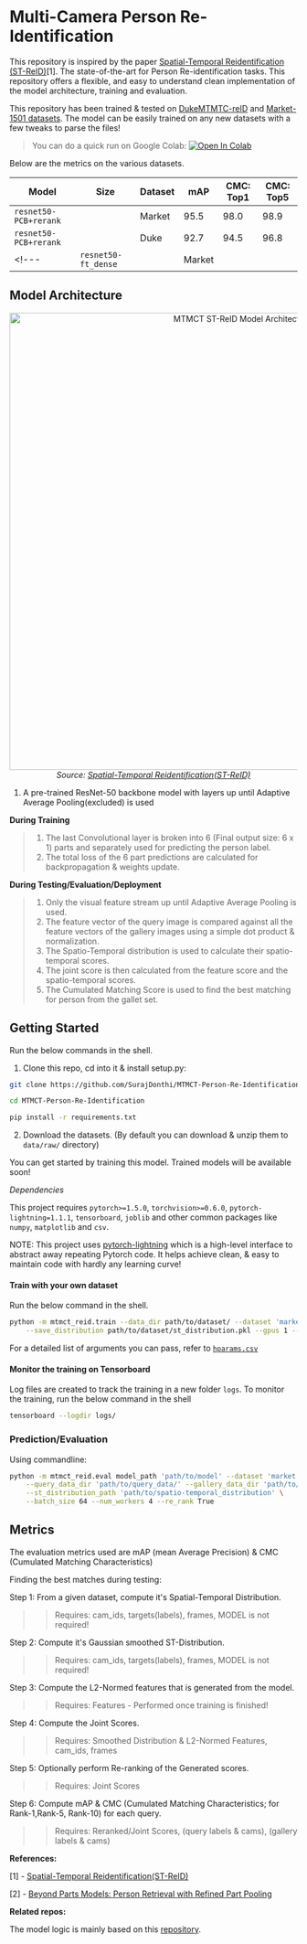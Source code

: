 # Multi-Camera Person Re-Identification

This repository is inspired by the paper [Spatial-Temporal Reidentification (ST-ReID)](https://arxiv.org/abs/1812.03282v1)[1]. The state-of-the-art for Person Re-identification tasks. This repository offers a flexible, and easy to understand clean implementation of the model architecture, training and evaluation.

This repository has been trained & tested on [DukeMTMTC-reID](https://megapixels.cc/duke_mtmc/) and [Market-1501 datasets](https://www.kaggle.com/pengcw1/market-1501). The model can be easily trained on any new datasets with a few tweaks to parse the files!

>You can do a quick run on Google Colab: [![Open In Colab](https://colab.research.google.com/assets/colab-badge.svg)](https://colab.research.google.com/github/SurajDonthi/Multi-Camera-Person-Re-Identification/blob/master/demo.ipynb)


Below are the metrics on the various datasets.

| Model                 | Size | Dataset | mAP  | CMC: Top1 | CMC: Top5 |
| --------------------- | ---- | ------- | ---- | --------- | --------- |
| `resnet50-PCB+rerank` |      | Market  | 95.5 | 98.0      | 98.9      |
| `resnet50-PCB+rerank` |      | Duke    | 92.7 | 94.5      | 96.8      |
<!---| `resnet50-ft_dense`   |      | Market  |      |           |           |--->


## Model Architecture

<p align="center">
  <img src="https://raw.githubusercontent.com/SurajDonthi/Clean-ST-ReID-Multi-Target-Multi-Camera-Tracking/master/imgs/model-architecture.png" width=800 alt="MTMCT ST-ReID Model Architecture">
  <br>
  <i>Source: <a href="https://arxiv.org/pdf/1812.03282.pdf">Spatial-Temporal Reidentification(ST-ReID)</a></i>
</p>

1. A pre-trained ResNet-50 backbone model with layers up until Adaptive Average Pooling(excluded) is used

**During Training**

> 1. The last Convolutional layer is broken into 6 (Final output size: 6 x 1) parts and separately used for predicting the person label.
> 2. The total loss of the 6 part predictions are calculated for backpropagation & weights update.

**During Testing/Evaluation/Deployment**

> 1. Only the visual feature stream up until Adaptive Average Pooling is used.
> 2. The feature vector of the query image is compared against all the feature vectors of the gallery images using a simple dot product & normalization.
> 3. The Spatio-Temporal distribution is used to calculate their spatio-temporal scores.
> 4. The joint score is then calculated from the feature score and the spatio-temporal scores.
> 5. The Cumulated Matching Score is used to find the best matching for person from the gallet set.

## Getting Started
Run the below commands in the shell.

1. Clone this repo, cd into it & install setup.py: 
```sh
git clone https://github.com/SurajDonthi/MTMCT-Person-Re-Identification

cd MTMCT-Person-Re-Identification

pip install -r requirements.txt
```
2. Download the datasets. (By default you can download & unzip them to `data/raw/` directory)

You can get started by training this model. Trained models will be available soon!

*Dependencies*

This project requires `pytorch>=1.5.0`, `torchvision>=0.6.0`, `pytorch-lightning=1.1.1`, `tensorboard`, `joblib` and other common packages like `numpy`, `matplotlib` and `csv`.

NOTE: This project uses [pytorch-lightning](https://pytorch-lightning.readthedocs.io/en/latest/introduction_guide.html) which is a high-level interface to abstract away repeating Pytorch code. It helps achieve clean, & easy to maintain code with hardly any learning curve!

#### Train with your own dataset

Run the below command in the shell.

```sh
python -m mtmct_reid.train --data_dir path/to/dataset/ --dataset 'market' \
    --save_distribution path/to/dataset/st_distribution.pkl --gpus 1 --max_epochs 60
```

For a detailed list of arguments you can pass, refer to [`hparams.csv`](https://github.com/SurajDonthi/MTMCT-Person-Re-Identification/blob/master/hparams.csv)

#### Monitor the training on Tensorboard

Log files are created to track the training in a new folder `logs`. To monitor the training, run the below command in the shell

```sh
tensorboard --logdir logs/
```

### Prediction/Evaluation

Using commandline:

```sh
python -m mtmct_reid.eval model_path 'path/to/model' --dataset 'market' \
    --query_data_dir 'path/to/query_data/' --gallery_data_dir 'path/to/gallery_data' \
    --st_distribution_path 'path/to/spatio-temporal_distribution' \
    --batch_size 64 --num_workers 4 --re_rank True
```
<!--
Or simply use the code below:

```python
from argparse import Namespace

import joblib
import torch
from torch.utils.data import DataLoader
from torchvision.transforms import transforms

from mtmct_reid.data import ReIDDataset
from mtmct_reid.metrics import joint_scores, mAP
from mtmct_reid.model import PCB
from mtmct_reid.re_ranking import re_ranking
from mtmct_reid.utils import fliplr, l2_norm_standardize


def generate_features(model, dataloader):
    all_features = torch.tensor()
    all_targets = torch.Tensor()
    all_cam_ids = torch.Tensor()
    all_frames = torch.Tensor()

    for batch in dataloader:
        x, targets, cam_ids, frames = batch

        features = model(x).detach().cpu()
        features += model(fliplr(x, x.device)).detach.cpu()

        all_features = torch.cat([all_features, features])
        all_targets = torch.cat([all_targets, targets])
        all_cam_ids = torch.cat([all_cam_ids, cam_ids])
        all_frames = torch.cat([all_frames, frames])

    all_features = l2_norm_standardize(all_features)

    return all_features, all_targets, all_cam_ids, all_frames


def main(args):
    # Load the data
    transform = transforms.Compose([
        transforms.Resize(size=(384, 192), interpolation=3),
        transforms.ToTensor(),
        transforms.Normalize([0.485, 0.456, 0.406], [0.229, 0.224, 0.225])
    ])
    query_data = ReIDDataset(data_dir=args.query_data_dir, dataset=args.dataset, transform=transform)
    query_dataloader = DataLoader(query_data, batch_size=args.batch_size,
                                  shuffle=True, num_workers=args.num_workers,
                                  pin_memory=True)

    gal_data = ReIDDataset(data_dir=args.gallery_data_dir, dataset=args.dataset, transform=transform)
    gal_dataloader = DataLoader(gal_data, batch_size=args.batch_size,
                                shuffle=True, num_workers=args.num_workers,
                                pin_memory=True)

    # Load the model
    model = PCB(num_classes=len(query_data.num_classes))
    model.load_state_dict(args.model_path)
    model.eval()

    # Generate the feature vectors
    q_features, q_targets, q_cam_ids, q_frames = generate_features(
        model, query_dataloader)
    g_features, g_targets, g_cam_ids, g_frames = generate_features(
        model, gal_dataloader)

    # Load Spatial-Temporal Distribution
    st_distribution = joblib.load(args.st_distribution_path)

    scores = joint_scores(q_features, q_cam_ids, q_frames,
                          g_features, g_cam_ids, g_frames,
                          st_distribution)

    if args.re_rank:
        scores = re_ranking(scores)

    mean_ap, cmc = mAP(scores, q_targets,
                       q_cam_ids,
                       g_targets,
                       g_cam_ids)

    print_result = \
        f"""
    x-------------x TEST RESULT x-------------x
        mAP: {mean_ap},
        Rank-1: {cmc[0]},
        Rank-5: {cmc[4]},
        Rank-10: {cmc[9]}
    x-----------------------------------------x
    """
    print(print_result)


if __name__ == "__main__":

    args = dict(
        model_path='path/to/model',
        dataset='market',
        query_data_dir='path/to/query_data',
        gallery_data_dir='path/to/gallery_data',
        st_distribution_path='path/to/spatio-temporal_distribution',
        batch_size=64,
        num_workers=4,
        re_rank=True
    )
    args = Namespace(**args)    

    main(args)
```
-->

## Metrics

The evaluation metrics used are mAP (mean Average Precision) & CMC (Cumulated Matching Characteristics)

Finding the best matches during testing:

 Step 1: From a given dataset, compute it's Spatial-Temporal Distribution.
 
 >> Requires: cam_ids, targets(labels), frames, MODEL is not required!
         
 Step 2: Compute it's Gaussian smoothed ST-Distribution.
 
>> Requires: cam_ids, targets(labels), frames, MODEL is not required!
         
 Step 3: Compute the L2-Normed features that is generated from the model.
 
>> Requires: Features - Performed once training is finished!
 
 Step 4: Compute the Joint Scores.
 
>> Requires: Smoothed Distribution & L2-Normed Features, cam_ids, frames
 
 Step 5: Optionally perform Re-ranking of the Generated scores.

>> Requires: Joint Scores
 
 Step 6: Compute mAP & CMC (Cumulated Matching Characteristics; for Rank-1,Rank-5, Rank-10) for each query.
 
>> Requires: Reranked/Joint Scores, (query labels & cams),
                   (gallery labels & cams)


**References:**

[1] - [Spatial-Temporal Reidentification(ST-ReID)](https://arxiv.org/pdf/1812.03282.pdf)

[2] - [Beyond Parts Models: Person Retrieval with Refined Part Pooling](https://arxiv.org/pdf/1711.09349)

**Related repos:**

The model logic is mainly based on this [repository](https://github.com/Wanggcong/Spatial-Temporal-Re-identification).
